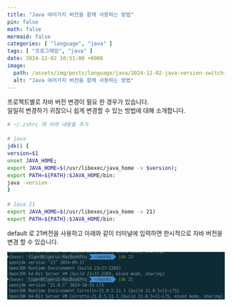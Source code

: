 ```yaml
---
title: "Java 여러가지 버전을 함께 사용하는 방법"
pin: false
math: false
mermaid: false
categories: [ "language", "java" ]
tags: [ "프로그래밍", "java" ]
date: 2024-12-02 10:51:00 +0900
image:
  path: /assets/img/posts/language/java/2024-12-02-java-version-switching/2024120201.png
  alt: "Java 여러가지 버전을 함께 사용하는 방법"
---
```


프로젝트별로 자바 버전 변경이 필요 한 경우가 있습니다.  
일일히 변경하기 귀찮으니 쉽게 변경할 수 있는 방법에 대해 소개합니다.

```bash
# ~/.zshrc 에 아래 내용을 추가

# java
jdk() {
version=$1
unset JAVA_HOME;
export JAVA_HOME=$(/usr/libexec/java_home -v $version);
export PATH=${PATH}:$JAVA_HOME/bin:
java -version
}

# Java 21
export JAVA_HOME=$(/usr/libexec/java_home -v 21)
export PATH=${PATH}:$JAVA_HOME/bin:
```

default 로 21버전을 사용하고 아래와 같이 터미널에 입력하면 한시적으로 자바 버전을 변경 할 수 있습니다.

![java_version_switching](/assets/img/posts/language/java/2024-12-02-java-version-switching/2024120201.png)
